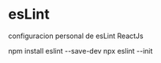 # esLint
configuracion personal de esLint ReactJs

npm install eslint --save-dev
npx eslint --init

